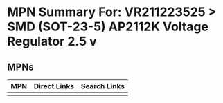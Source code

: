 



# MPN Summary For: VR211223525 > SMD (SOT-23-5) AP2112K Voltage Regulator 2.5 v

## MPNs
  

|MPN|Direct Links|Search Links|
| :--- | :--- | :--- |
||||

